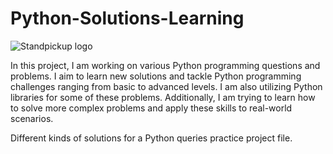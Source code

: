 
# Python-Solutions-Learning

![Standpickup logo](https://media.licdn.com/dms/image/D5612AQHnOyL9HNOU1g/article-cover_image-shrink_720_1280/0/1687799881092?e=2147483647&v=beta&t=J6qE07ceFFQMOqCeLDq11jv9FsBWvt4Hfv9t1LjlHVs)


In this project, I am working on various Python programming questions and problems. I aim to learn new solutions and tackle Python programming challenges ranging from basic to advanced levels. I am also utilizing Python libraries for some of these problems. Additionally, I am trying to learn how to solve more complex problems and apply these skills to real-world scenarios.
 
















 Different kinds of solutions for a Python queries practice project file.
